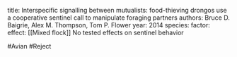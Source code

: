 title: Interspecific signalling between mutualists: food-thieving drongos use a cooperative sentinel call to manipulate foraging partners
authors: Bruce D. Baigrie, Alex M. Thompson, Tom P. Flower
year: 2014
species: 
factor:
effect:
[[Mixed flock]]
No tested effects on sentinel behavior

#Avian #Reject 


